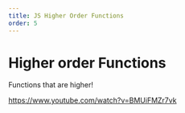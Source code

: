 ```yaml
---
title: JS Higher Order Functions
order: 5
---
```

# Higher order Functions

Functions that are higher!

https://www.youtube.com/watch?v=BMUiFMZr7vk
